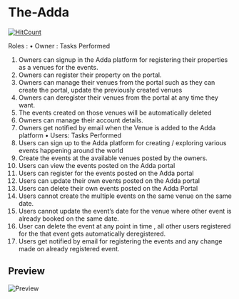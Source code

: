 # The-Adda
[![HitCount](http://hits.dwyl.com/vdhoke/The-Adda.svg)](http://hits.dwyl.com/vdhoke/The-Adda)

Roles :
• Owner :
Tasks Performed
1. Owners can signup in the Adda platform for registering their properties as a venues
for the events.
2. Owners can register their property on the portal.
3. Owners can manage their venues from the portal such as they can create the portal,
update the previously created venues
4. Owners can deregister their venues from the portal at any time they want.
5. The events created on those venues will be automatically deleted
6. Owners can manage their account details.
7. Owners get notified by email when the Venue is added to the Adda platform
• Users:
Tasks Performed
1. Users can sign up to the Adda platform for creating / exploring various events
happening around the world
2. Create the events at the available venues posted by the owners.
3. Users can view the events posted on the Adda portal
4. Users can register for the events posted on the Adda portal
5. Users can update their own events posted on the Adda portal
6. Users can delete their own events posted on the Adda Portal
7. Users cannot create the multiple events on the same venue on the same date.
8. Users cannot update the event’s date for the venue where other event is already
booked on the same date.
9. User can delete the event at any point in time , all other users registered for the that
event gets automatically deregistered.
10. Users get notified by email for registering the events and any change made on
already registered event.

## Preview
![Preview](https://i.ibb.co/rxpL8Jp/Screen-Shot-2020-04-20-at-7-03-26-PM.png)

